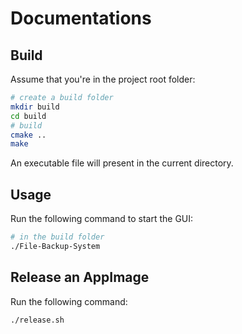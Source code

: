 # Documentations

## Build

Assume that you're in the project root folder:

```bash
# create a build folder
mkdir build
cd build
# build
cmake ..
make
```

An executable file will present in the current directory.

## Usage

Run the following command to start the GUI:

```bash
# in the build folder
./File-Backup-System
```

## Release an AppImage

Run the following command:

```bash
./release.sh
```